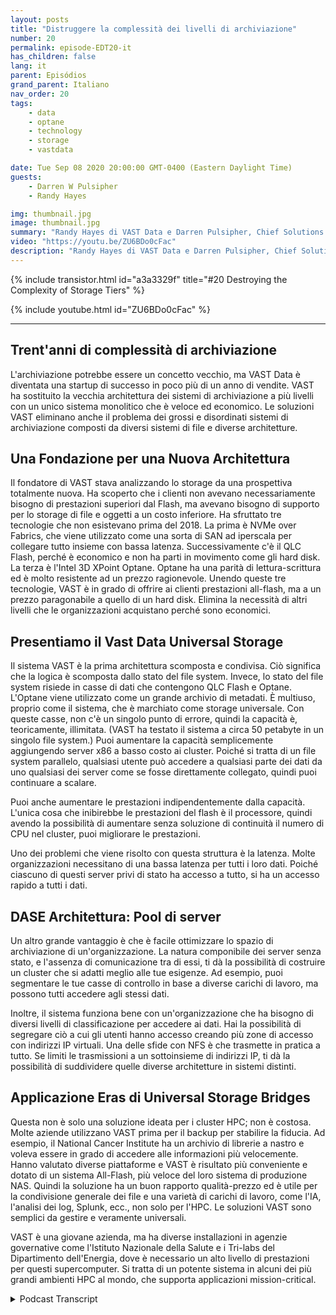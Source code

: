 ```yaml
---
layout: posts
title: "Distruggere la complessità dei livelli di archiviazione"
number: 20
permalink: episode-EDT20-it
has_children: false
lang: it
parent: Episódios
grand_parent: Italiano
nav_order: 20
tags:
    - data
    - optane
    - technology
    - storage
    - vastdata

date: Tue Sep 08 2020 20:00:00 GMT-0400 (Eastern Daylight Time)
guests:
    - Darren W Pulsipher
    - Randy Hayes

img: thumbnail.jpg
image: thumbnail.jpg
summary: "Randy Hayes di VAST Data e Darren Pulsipher, Chief Solutions Architect, Public Sector, Intel, discutono dell'innovativa architettura di storage di VAST Data che elimina la necessità di livelli utilizzando NVMe over Fabrics, QLC Flash e 3D XPoint Optane."
video: "https://youtu.be/ZU6BDo0cFac"
description: "Randy Hayes di VAST Data e Darren Pulsipher, Chief Solutions Architect, Public Sector, Intel, discutono dell'innovativa architettura di storage di VAST Data che elimina la necessità di livelli utilizzando NVMe over Fabrics, QLC Flash e 3D XPoint Optane."
---
```


<div>
{% include transistor.html id="a3a3329f" title="#20 Destroying the Complexity of Storage Tiers" %}

{% include youtube.html id="ZU6BDo0cFac" %}
</div>

---

## Trent'anni di complessità di archiviazione

L'archiviazione potrebbe essere un concetto vecchio, ma VAST Data è diventata una startup di successo in poco più di un anno di vendite. VAST ha sostituito la vecchia architettura dei sistemi di archiviazione a più livelli con un unico sistema monolitico che è veloce ed economico. Le soluzioni VAST eliminano anche il problema dei grossi e disordinati sistemi di archiviazione composti da diversi sistemi di file e diverse architetture.

## Una Fondazione per una Nuova Architettura

Il fondatore di VAST stava analizzando lo storage da una prospettiva totalmente nuova. Ha scoperto che i clienti non avevano necessariamente bisogno di prestazioni superiori dal Flash, ma avevano bisogno di supporto per lo storage di file e oggetti a un costo inferiore. Ha sfruttato tre tecnologie che non esistevano prima del 2018. La prima è NVMe over Fabrics, che viene utilizzato come una sorta di SAN ad iperscala per collegare tutto insieme con bassa latenza. Successivamente c'è il QLC Flash, perché è economico e non ha parti in movimento come gli hard disk. La terza è l'Intel 3D XPoint Optane. Optane ha una parità di lettura-scrittura ed è molto resistente ad un prezzo ragionevole. Unendo queste tre tecnologie, VAST è in grado di offrire ai clienti prestazioni all-flash, ma a un prezzo paragonabile a quello di un hard disk. Elimina la necessità di altri livelli che le organizzazioni acquistano perché sono economici.

## Presentiamo il Vast Data Universal Storage

Il sistema VAST è la prima architettura scomposta e condivisa. Ciò significa che la logica è scomposta dallo stato del file system. Invece, lo stato del file system risiede in casse di dati che contengono QLC Flash e Optane. L'Optane viene utilizzato come un grande archivio di metadati. È multiuso, proprio come il sistema, che è marchiato come storage universale. Con queste casse, non c'è un singolo punto di errore, quindi la capacità è, teoricamente, illimitata. (VAST ha testato il sistema a circa 50 petabyte in un singolo file system.) Puoi aumentare la capacità semplicemente aggiungendo server x86 a basso costo ai cluster. Poiché si tratta di un file system parallelo, qualsiasi utente può accedere a qualsiasi parte dei dati da uno qualsiasi dei server come se fosse direttamente collegato, quindi puoi continuare a scalare.

Puoi anche aumentare le prestazioni indipendentemente dalla capacità. L'unica cosa che inibirebbe le prestazioni del flash è il processore, quindi avendo la possibilità di aumentare senza soluzione di continuità il numero di CPU nel cluster, puoi migliorare le prestazioni.

Uno dei problemi che viene risolto con questa struttura è la latenza. Molte organizzazioni necessitano di una bassa latenza per tutti i loro dati. Poiché ciascuno di questi server privi di stato ha accesso a tutto, si ha un accesso rapido a tutti i dati.

## DASE Architettura: Pool di server

Un altro grande vantaggio è che è facile ottimizzare lo spazio di archiviazione di un'organizzazione. La natura componibile dei server senza stato, e l'assenza di comunicazione tra di essi, ti dà la possibilità di costruire un cluster che si adatti meglio alle tue esigenze. Ad esempio, puoi segmentare le tue casse di controllo in base a diverse carichi di lavoro, ma possono tutti accedere agli stessi dati.

Inoltre, il sistema funziona bene con un'organizzazione che ha bisogno di diversi livelli di classificazione per accedere ai dati. Hai la possibilità di segregare ciò a cui gli utenti hanno accesso creando più zone di accesso con indirizzi IP virtuali. Una delle sfide con NFS è che trasmette in pratica a tutto. Se limiti le trasmissioni a un sottoinsieme di indirizzi IP, ti dà la possibilità di suddividere quelle diverse architetture in sistemi distinti.

## Applicazione Eras di Universal Storage Bridges

Questa non è solo una soluzione ideata per i cluster HPC; non è costosa. Molte aziende utilizzano VAST prima per il backup per stabilire la fiducia. Ad esempio, il National Cancer Institute ha un archivio di librerie a nastro e voleva essere in grado di accedere alle informazioni più velocemente. Hanno valutato diverse piattaforme e VAST è risultato più conveniente e dotato di un sistema All-Flash, più veloce del loro sistema di produzione NAS. Quindi la soluzione ha un buon rapporto qualità-prezzo ed è utile per la condivisione generale dei file e una varietà di carichi di lavoro, come l'IA, l'analisi dei log, Splunk, ecc., non solo per l'HPC. Le soluzioni VAST sono semplici da gestire e veramente universali.

VAST è una giovane azienda, ma ha diverse installazioni in agenzie governative come l'Istituto Nazionale della Salute e i Tri-labs del Dipartimento dell'Energia, dove è necessario un alto livello di prestazioni per questi supercomputer. Si tratta di un potente sistema in alcuni dei più grandi ambienti HPC al mondo, che supporta applicazioni mission-critical.



<details>
<summary> Podcast Transcript </summary>

<p></p>

</details>
